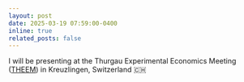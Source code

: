 ```yaml
---
layout: post
date: 2025-03-19 07:59:00-0400
inline: true
related_posts: false
---
```


I will be presenting at the Thurgau Experimental Economics Meeting ([THEEM](https://www.twi-kreuzlingen.ch/events/theem/)) in Kreuzlingen, Switzerland 🇨🇭